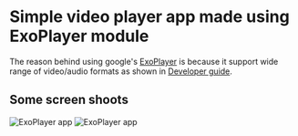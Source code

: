 # Simple video player app made using ExoPlayer module
The reason behind using google's [ExoPlayer](https://github.com/google/ExoPlayer) is because it support wide range of video/audio formats as shown in [Developer guide](https://google.github.io/ExoPlayer/supported-formats.html).

## Some screen shoots

![ExoPlayer app](https://github.com/kartik1225/exoPlayer-simple-video-player-app/blob/master/images/Screenshot_1538829687.png)
![ExoPlayer app](https://github.com/kartik1225/exoPlayer-simple-video-player-app/blob/master/images/Screenshot_1538829668.png)
